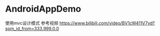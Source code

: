 # AndroidAppDemo
使用mvc设计模式
参考视频 https://www.bilibili.com/video/BV1cW411V7yd?spm_id_from=333.999.0.0
